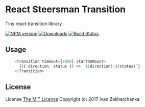 # React Steersman Transition

Tiny react transition library

[![NPM version][npm-image]][npm-url]
[![Downloads][downloads-image]][npm-url]
[![Build Status][travis-image]][travis-url]

## Usage

```javascript
    <Transition timeout={1000} startOnMount>
      {({ direction, status }) => `${direction}:${status}`}
    </Transition>
```

## License
License [The MIT License](http://opensource.org/licenses/MIT)
Copyright (c) 2017 Ivan Zakharchanka

[downloads-image]: https://img.shields.io/npm/dm/react-steersman-transition.svg
[npm-url]: https://www.npmjs.com/package/react-steersman-transition
[npm-image]: https://img.shields.io/npm/v/react-steersman-transition.svg

[travis-url]: https://travis-ci.org/3axap4eHko/react-steersman
[travis-image]: https://img.shields.io/travis/3axap4eHko/react-steersman/master.svg
